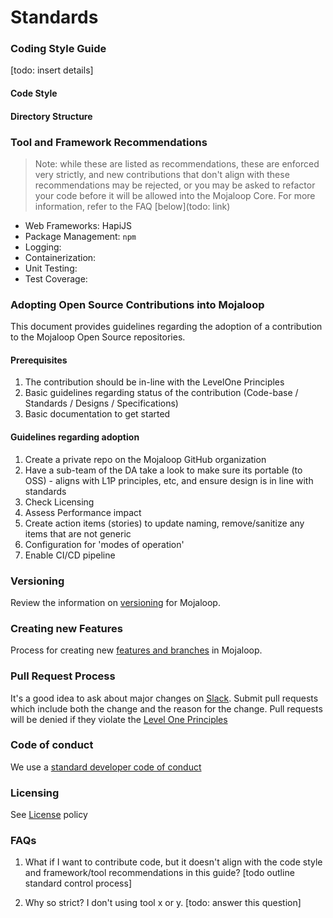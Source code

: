 # Standards

### Coding Style Guide

[todo: insert details]
#### Code Style

#### Directory Structure



### Tool and Framework Recommendations

>Note: while these are listed as recommendations, these are enforced very strictly, and new contributions that don't align with these recommendations may be rejected, or you may be asked to refactor your code before it will be allowed into the Mojaloop Core. For more information, refer to the FAQ [below](todo: link)

- Web Frameworks: HapiJS
- Package Management: `npm`
- Logging:
- Containerization:
- Unit Testing:
- Test Coverage:


### Adopting Open Source Contributions into Mojaloop

This document provides guidelines regarding the adoption of a contribution to the Mojaloop Open Source repositories.

#### Prerequisites

1. The contribution should be in-line with the LevelOne Principles
2. Basic guidelines regarding status of the contribution \(Code-base / Standards / Designs / Specifications\)
3. Basic documentation to get started

#### Guidelines regarding adoption

1. Create a private repo on the Mojaloop GitHub organization
2. Have a sub-team of the DA take a look to make sure its portable \(to OSS\) - aligns with L1P principles, etc, and ensure design is in line with standards
3. Check Licensing
4. Assess Performance impact
5. Create action items \(stories\) to update naming, remove/sanitize any items that are not generic
6. Configuration for 'modes of operation'
7. Enable CI/CD pipeline

### Versioning

Review the information on [versioning](versioning.md) for Mojaloop.

### Creating new Features

Process for creating new [features and branches](creating-new-features.md) in Mojaloop.

### Pull Request Process

It's a good idea to ask about major changes on [Slack](https://mojaloop.slack.com). Submit pull requests which include both the change and the reason for the change. Pull requests will be denied if they violate the [Level One Principles](https://leveloneproject.org/wp-content/uploads/2016/03/L1P_Level-One-Principles-and-Perspective.pdf)

### Code of conduct 

We use a [standard developer code of conduct](https://www.contributor-covenant.org/version/1/4/code-of-conduct.html)

### Licensing

See [License](https://github.com/mojaloop/mojaloop/blob/master/contribute/License.md) policy

### FAQs

1. What if I want to contribute code, but it doesn't align with the code style and framework/tool recommendations in this guide?
[todo outline standard control process]

2. Why so strict? I don't using tool x or y.
[todo: answer this question]
